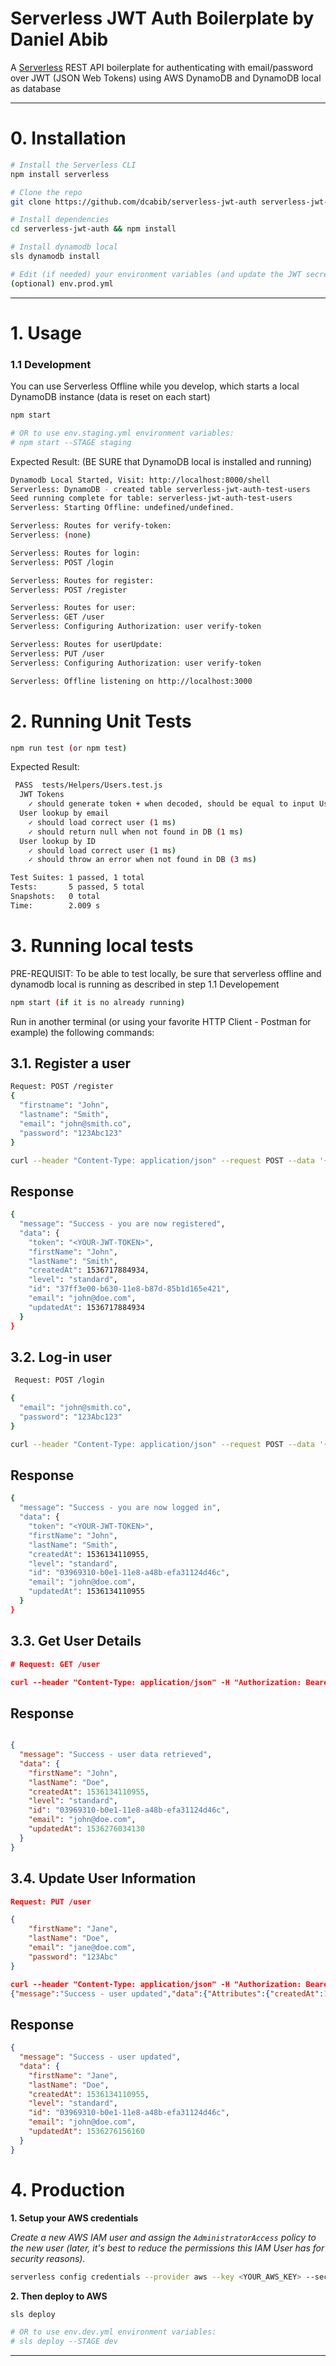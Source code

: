 # Serverless JWT Auth Boilerplate by Daniel Abib

A [Serverless](https://serverless.com/) REST API boilerplate for authenticating with email/password over JWT (JSON Web Tokens) using
AWS DynamoDB and DynamoDB local as database

---

# 0. Installation

```bash
# Install the Serverless CLI
npm install serverless

# Clone the repo
git clone https://github.com/dcabib/serverless-jwt-auth serverless-jwt-auth

# Install dependencies
cd serverless-jwt-auth && npm install

# Install dynamodb local
sls dynamodb install

# Edit (if needed) your environment variables (and update the JWT secret)
(optional) env.prod.yml
```

---

# 1. Usage

### 1.1 Development

You can use Serverless Offline while you develop, which starts a local DynamoDB instance (data is reset on each start)

```bash
npm start

# OR to use env.staging.yml environment variables:
# npm start --STAGE staging
```

Expected Result: (BE SURE that DynamoDB local is installed and running)

```bash
Dynamodb Local Started, Visit: http://localhost:8000/shell
Serverless: DynamoDB - created table serverless-jwt-auth-test-users
Seed running complete for table: serverless-jwt-auth-test-users
Serverless: Starting Offline: undefined/undefined.

Serverless: Routes for verify-token:
Serverless: (none)

Serverless: Routes for login:
Serverless: POST /login

Serverless: Routes for register:
Serverless: POST /register

Serverless: Routes for user:
Serverless: GET /user
Serverless: Configuring Authorization: user verify-token

Serverless: Routes for userUpdate:
Serverless: PUT /user
Serverless: Configuring Authorization: user verify-token

Serverless: Offline listening on http://localhost:3000
```

# 2. Running Unit Tests

```bash
npm run test (or npm test)
```

Expected Result:

```bash
 PASS  tests/Helpers/Users.test.js
  JWT Tokens
    ✓ should generate token + when decoded, should be equal to input User ID (6 ms)
  User lookup by email
    ✓ should load correct user (1 ms)
    ✓ should return null when not found in DB (1 ms)
  User lookup by ID
    ✓ should load correct user (1 ms)
    ✓ should throw an error when not found in DB (3 ms)

Test Suites: 1 passed, 1 total
Tests:       5 passed, 5 total
Snapshots:   0 total
Time:        2.009 s
```

# 3. Running local tests

PRE-REQUISIT: To be able to test locally, be sure that serverless offline and dynamodb local is running as described in step  1.1 Developement

```bash
npm start (if it is no already running) 
```
Run in another terminal (or using your favorite HTTP Client - Postman for example) the following commands:

##  3.1. Register a user

```bash
Request: POST /register
{
  "firstname": "John",
  "lastname": "Smith",
  "email": "john@smith.co",
  "password": "123Abc123"
}
```

```bash
curl --header "Content-Type: application/json" --request POST --data '{"firstName": "John", "lastName": "Smith", "email": "john@smith.com", "password": "123Abc123"}' http://localhost:3000/register 
```

## Response
```bash
{
  "message": "Success - you are now registered",
  "data": {
    "token": "<YOUR-JWT-TOKEN>",
    "firstName": "John",
    "lastName": "Smith",
    "createdAt": 1536717884934,
    "level": "standard",
    "id": "37ff3e00-b630-11e8-b87d-85b1d165e421",
    "email": "john@doe.com",
    "updatedAt": 1536717884934
  }
}
```

## 3.2. Log-in user

```bash
 Request: POST /login

{
  "email": "john@smith.co",
  "password": "123Abc123"
}
```

```bash
curl --header "Content-Type: application/json" --request POST --data '{"email": "john@smith.com", "password": "123Abc123"}' http://localhost:3000/login
```

## Response
```bash
{
  "message": "Success - you are now logged in",
  "data": {
    "token": "<YOUR-JWT-TOKEN>",
    "firstName": "John",
    "lastName": "Smith",
    "createdAt": 1536134110955,
    "level": "standard",
    "id": "03969310-b0e1-11e8-a48b-efa31124d46c",
    "email": "john@doe.com",
    "updatedAt": 1536134110955
  }
}
```

## 3.3. Get User Details

```json
# Request: GET /user
````

```json
curl --header "Content-Type: application/json" -H "Authorization: Bearer eyJhbGciOiJIUzI1NiIsInR5cCI6IkpXVCJ9.eyJpZCI6IjBkNDE2ZGUwLWU3ZGEtMTFlYS05OWY0LTMzZDlkNWMwNjkwOCIsImVtYWlsIjoiam9obkBzbWl0aC5jb20iLCJpYXQiOjE1OTg0NzM5ODYsImV4cCI6MTU5ODU2MDM4Nn0.R6XDoOoCXRwoblh0YOado6EPsRyTIXKNQdrEy571fYU" --request GET  http://localhost:3000/user 

````

## Response

```json

{
  "message": "Success - user data retrieved",
  "data": {
    "firstName": "John",
    "lastName": "Doe",
    "createdAt": 1536134110955,
    "level": "standard",
    "id": "03969310-b0e1-11e8-a48b-efa31124d46c",
    "email": "john@doe.com",
    "updatedAt": 1536276034130
  }
}
```


## 3.4. Update User Information

```json
Request: PUT /user

{
	"firstName": "Jane",
	"lastName": "Doe",
	"email": "jane@doe.com",
	"password": "123Abc"
}
````

```json
curl --header "Content-Type: application/json" -H "Authorization: Bearer eyJhbGciOiJIUzI1NiIsInR5cCI6IkpXVCJ9.eyJpZCI6IjBkNDE2ZGUwLWU3ZGEtMTFlYS05OWY0LTMzZDlkNWMwNjkwOCIsImVtYWlsIjoiam9obkBzbWl0aC5jb20iLCJpYXQiOjE1OTg0NzM5ODYsImV4cCI6MTU5ODU2MDM4Nn0.R6XDoOoCXRwoblh0YOado6EPsRyTIXKNQdrEy571fYU" --request PUT --data '{"firstName": "Jane", "lastName": "Doe", "email": "jane@doe.com", "password": "123Abc"}' http://localhost:3000/user
{"message":"Success - user updated","data":{"Attributes":{"createdAt":1598473429999,"firstName":"Jane","lastName":"Doe","password":"$2a$08$tlK.bw02f40fDocsTjkRG.0GVo.anM8SPkh76Fm.ullhBdoHfTg/G","level":"standard","id":"0d416de0-e7da-11ea-99f4-33d9d5c06908","email":"jane@doe.com","updatedAt":1598474658286}}}% 
````

## Response
```json
{
  "message": "Success - user updated",
  "data": {
    "firstName": "Jane",
    "lastName": "Doe",
    "createdAt": 1536134110955,
    "level": "standard",
    "id": "03969310-b0e1-11e8-a48b-efa31124d46c",
    "email": "john@doe.com",
    "updatedAt": 1536276156160
  }
}
```

# 4. Production

__1. Setup your AWS credentials__

_Create a new AWS IAM user and assign the `AdministratorAccess` policy to the new user (later, it's best to reduce the permissions this IAM User has for security reasons)._

```bash
serverless config credentials --provider aws --key <YOUR_AWS_KEY> --secret <YOUR_AWS_SECRET>
```

__2. Then deploy to AWS__

```bash
sls deploy

# OR to use env.dev.yml environment variables:
# sls deploy --STAGE dev
```

---


